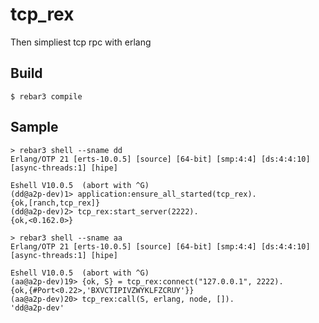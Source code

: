 tcp_rex
=====

Then simpliest tcp rpc with erlang

Build
-----

    $ rebar3 compile

Sample
-----

```
> rebar3 shell --sname dd
Erlang/OTP 21 [erts-10.0.5] [source] [64-bit] [smp:4:4] [ds:4:4:10] [async-threads:1] [hipe]

Eshell V10.0.5  (abort with ^G)
(dd@a2p-dev)1> application:ensure_all_started(tcp_rex).
{ok,[ranch,tcp_rex]}
(dd@a2p-dev)2> tcp_rex:start_server(2222).
{ok,<0.162.0>}
```

```
> rebar3 shell --sname aa
Erlang/OTP 21 [erts-10.0.5] [source] [64-bit] [smp:4:4] [ds:4:4:10] [async-threads:1] [hipe]

Eshell V10.0.5  (abort with ^G)
(aa@a2p-dev)19> {ok, S} = tcp_rex:connect("127.0.0.1", 2222).
{ok,{#Port<0.22>,'BXVCTIPIVZWYKLFZCRUY'}}
(aa@a2p-dev)20> tcp_rex:call(S, erlang, node, []).
'dd@a2p-dev'
```
